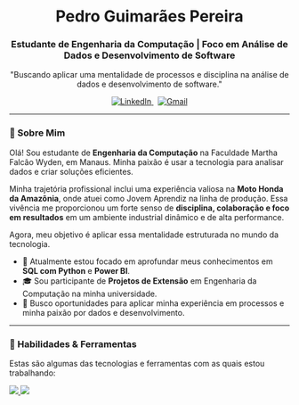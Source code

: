 <h1 align="center">
  Pedro Guimarães Pereira
</h1>
<h3 align="center">
  Estudante de Engenharia da Computação | Foco em Análise de Dados e Desenvolvimento de Software
</h3>

<p align="center">
  "Buscando aplicar uma mentalidade de processos e disciplina na análise de dados e desenvolvimento de software."
</p>

<p align="center">
  <a href="https://www.linkedin.com/in/pedrospereira28" target="_blank">
    <img src="https://img.shields.io/badge/LinkedIn-0077B5?style=for-the-badge&logo=linkedin&logoColor=white" alt="LinkedIn">
  </a>
  &nbsp;
  <a href="mailto:pedropereiraguima12@gmail.com" target="_blank">
    <img src="https://img.shields.io/badge/Gmail-D14836?style=for-the-badge&logo=gmail&logoColor=white" alt="Gmail">
  </a>
</p>

---

### 👋 Sobre Mim

Olá! Sou estudante de **Engenharia da Computação** na Faculdade Martha Falcão Wyden, em Manaus. Minha paixão é usar a tecnologia para analisar dados e criar soluções eficientes.

Minha trajetória profissional inclui uma experiência valiosa na **Moto Honda da Amazônia**, onde atuei como Jovem Aprendiz na linha de produção. Essa vivência me proporcionou um forte senso de **disciplina, colaboração e foco em resultados** em um ambiente industrial dinâmico e de alta performance.

Agora, meu objetivo é aplicar essa mentalidade estruturada no mundo da tecnologia.

* 🌱 Atualmente estou focado em aprofundar meus conhecimentos em **SQL com Python** e **Power BI**.
* 🎓 Sou participante de **Projetos de Extensão** em Engenharia da Computação na minha universidade.
* 🔭 Busco oportunidades para aplicar minha experiência em processos e minha paixão por dados e desenvolvimento.

---

### 🚀 Habilidades & Ferramentas

Estas são algumas das tecnologias e ferramentas com as quais estou trabalhando:

<p align="left">
  <a href="https://skillicons.dev">
    <img src="https://skillicons.dev/icons?i=python,c,postgres" />
    <img src="https://skillicons.dev/icons?i=excel,word,powerpoint" />
  </a>
</p>
